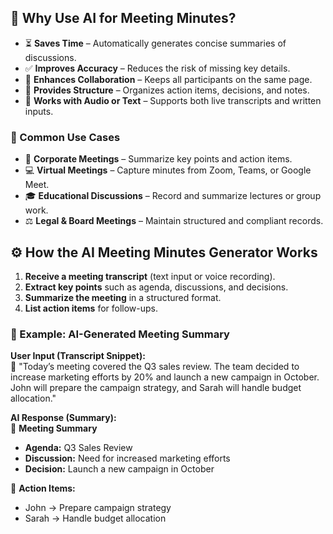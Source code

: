 ## 📝 Why Use AI for Meeting Minutes?

- ⏳ **Saves Time** – Automatically generates concise summaries of discussions.  
- ✅ **Improves Accuracy** – Reduces the risk of missing key details.  
- 🤝 **Enhances Collaboration** – Keeps all participants on the same page.  
- 📌 **Provides Structure** – Organizes action items, decisions, and notes.  
- 🎤 **Works with Audio or Text** – Supports both live transcripts and written inputs.  

### 📌 Common Use Cases
- 🏢 **Corporate Meetings** – Summarize key points and action items.  
- 💻 **Virtual Meetings** – Capture minutes from Zoom, Teams, or Google Meet.  
- 🎓 **Educational Discussions** – Record and summarize lectures or group work.  
- ⚖️ **Legal & Board Meetings** – Maintain structured and compliant records.  

## ⚙️ How the AI Meeting Minutes Generator Works

1. **Receive a meeting transcript** (text input or voice recording).  
2. **Extract key points** such as agenda, discussions, and decisions.  
3. **Summarize the meeting** in a structured format.  
4. **List action items** for follow-ups.  

### 📌 Example: AI-Generated Meeting Summary

**User Input (Transcript Snippet):**  
💬 "Today’s meeting covered the Q3 sales review. The team decided to increase marketing efforts by 20% and launch a new campaign in October. John will prepare the campaign strategy, and Sarah will handle budget allocation."  

**AI Response (Summary):**  
📝 **Meeting Summary**  
- **Agenda:** Q3 Sales Review  
- **Discussion:** Need for increased marketing efforts  
- **Decision:** Launch a new campaign in October  

📌 **Action Items:**  
- John → Prepare campaign strategy  
- Sarah → Handle budget allocation  
